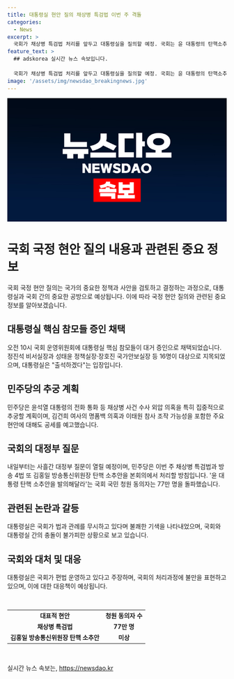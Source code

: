 ```yaml
---
title: 대통령실 현안 질의 채상병 특검법 이번 주 격돌
categories:
  - News
excerpt: >
  국회가 채상병 특검법 처리를 앞두고 대통령실을 질의할 예정. 국회는 윤 대통령의 탄핵소추를 촉구하는 청원 동의자가 77만 명을 넘겼으며, 관련하여 대통령실 핵심 참모들이 증인으로 채택되고 대통령실은 출석을 약속. 국정운영 등 여러 현안에 대해 민주당과 대통령실 간 강한 충돌이 예상되고 있고, 대통령실은 국회를 불쾌하게 여기며 불쾌한 기색을 드러냄. 대정부 질문과 관련하여 민주당은 채상병 특검법 등을 본회의에서 처리할 방침이며, 윤 대통령 탄핵 소추안을 발의한 국회 국민 청원 동의자가 77만 명을 넘겼음.
feature_text: >
  ## adskorea 실시간 뉴스 속보입니다.

  국회가 채상병 특검법 처리를 앞두고 대통령실을 질의할 예정. 국회는 윤 대통령의 탄핵소추를 촉구하는 청원 동의자가 77만 명을 넘겼으며, 관련하여 대통령실 핵심 참모들이 증인으로 채택되고 대통령실은 출석을 약속. 국정운영 등 여러 현안에 대해 민주당과 대통령실 간 강한 충돌이 예상되고 있고, 대통령실은 국회를 불쾌하게 여기며 불쾌한 기색을 드러냄. 대정부 질문과 관련하여 민주당은 채상병 특검법 등을 본회의에서 처리할 방침이며, 윤 대통령 탄핵 소추안을 발의한 국회 국민 청원 동의자가 77만 명을 넘겼음.
image: '/assets/img/newsdao_breakingnews.jpg'
---
```


<p><img src="/assets/img/newsdao_breakingnews.jpg" alt="adskorea 속보" /></p>

<h1 data-ke-size="size26">국회 국정 현안 질의 내용과 관련된 중요 정보</h1>

<p data-ke-size="size16">국회 국정 현안 질의는 국가의 중요한 정책과 사안을 검토하고 결정하는 과정으로, 대통령실과 국회 간의 중요한 공방으로 예상됩니다. 이에 따라 국정 현안 질의와 관련된 중요 정보를 알아보겠습니다.</p>

<h2 data-ke-size="size24">대통령실 핵심 참모들 증인 채택</h2>

<p data-ke-size="size16">오전 10시 국회 운영위원회에 대통령실 핵심 참모들이 대거 증인으로 채택되었습니다. 정진석 비서실장과 성태윤 정책실장·장호진 국가안보실장 등 16명이 대상으로 지목되었으며, 대통령실은 "출석하겠다"는 입장입니다.</p>

<h2 data-ke-size="size24">민주당의 추궁 계획</h2>

<p data-ke-size="size16">민주당은 윤석열 대통령의 전화 통화 등 채상병 사건 수사 외압 의혹을 특히 집중적으로 추궁할 계획이며, 김건희 여사의 명품백 의혹과 이태원 참사 조작 가능성을 포함한 주요 현안에 대해도 공세를 예고했습니다.</p>

<h2 data-ke-size="size24">국회의 대정부 질문</h2>

<p data-ke-size="size16">내일부터는 사흘간 대정부 질문이 열릴 예정이며, 민주당은 이번 주 채상병 특검법과 방송 4법 또 김홍일 방송통신위원장 탄핵 소추안을 본회의에서 처리할 방침입니다. '윤 대통령 탄핵 소추안을 발의해달라'는 국회 국민 청원 동의자는 77만 명을 돌파했습니다.</p>

<h2 data-ke-size="size24">관련된 논란과 갈등</h2>

<p data-ke-size="size16">대통령실은 국회가 법과 관례를 무시하고 있다며 불쾌한 기색을 나타내었으며, 국회와 대통령실 간의 충돌이 불가피한 상황으로 보고 있습니다. </p>

<h2 data-ke-size="size24">국회와 대처 및 대응</h2>

<p data-ke-size="size16">대통령실은 국회가 편법 운영하고 있다고 주장하며, 국회의 처리과정에 불만을 표현하고 있으며, 이에 대한 대응책이 예상됩니다.</p>

<p data-ke-size="size16">&nbsp;</p>

<table>
<tbody>
<tr>
<td style="text-align: center; height: 17px;"><b>대표적 현안</b></td>
<td style="text-align: center; height: 17px;"><b>청원 동의자 수</b></td>
</tr>
<tr>
<td style="text-align: center; height: 17px;"><b>채상병 특검법</b></td>
<td style="text-align: center; height: 17px;"><b>77만 명</b></td>
</tr>
<tr>
<td style="text-align: center; height: 17px;"><b>김홍일 방송통신위원장 탄핵 소추안</b></td>
<td style="text-align: center; height: 17px;"><b>미상</b></td>
</tr>
</tbody>
</table>

<p data-ke-size="size16">&nbsp;</p>
실시간 뉴스 속보는, <a href="https://newsdao.kr" rel="dofollow">https://newsdao.kr</a>


